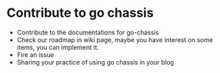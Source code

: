 # Contribute to go chassis
- Contribute to the documentations for go-chassis
- Check our roadmap in wiki page,  maybe you have interest on some items, you can implement it.
- Fire an issue
- Sharing your practice of using go chassis in your blog
